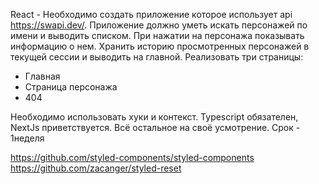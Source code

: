 React - Необходимо создать приложение которое использует api https://swapi.dev/.
Приложение должно уметь искать персонажей по имени и выводить списком. При нажатии на персонажа показывать информацию о нем.
Хранить историю просмотренных персонажей в текущей сессии и выводить на главной. 
Реализовать три страницы: 
 - Главная
 - Страница персонажа
 - 404

Необходимо использовать хуки и контекст. Typescript обязателен, NextJs приветствуется. 
Всё остальное на своё усмотрение.
Срок - 1неделя


https://github.com/styled-components/styled-components
https://github.com/zacanger/styled-reset